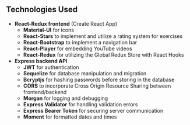 ## Technologies Used

 - **React-Redux frontend** (Create React App)
	 - **Material-UI** for icons
	 - **React-Stars** to implement and utilize a rating system for exercises
	 - **React-Bootstrap** to implement a navigation bar
	 - **React-Player** for embedding YouTube videos
	 - **React-Redux** for utilizing the Global Redux Store with React Hooks
 - **Express backend API**
	 - **JWT** for authentication
	 - **Sequelize** for database manipulation and migration
	 - **Bcryptjs** for hashing passwords before storing in the database
	 - **CORS** to incorporate Cross Origin Resource Sharing between frontend/backend
	 - **Morgan** for logging and debugging
	 - **Express Validator** for handling validation errors
	 - **Express Bearer Token** for securing server communication
	 - **Moment** for formatted dates and times

